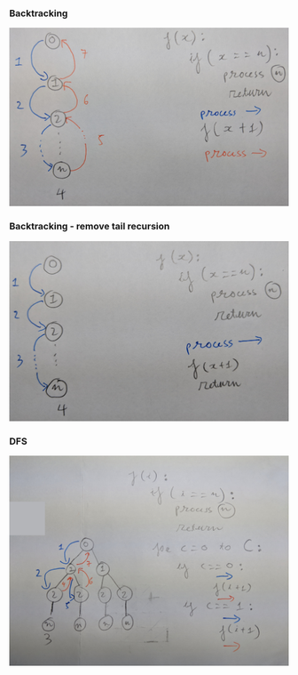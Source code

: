 
### Backtracking
<img src="./img/1.jpg" alt="drawing" width="680"/>

### Backtracking - remove tail recursion
<img src="./img/2.jpg" alt="drawing" width="680"/>

### DFS
<img src="./img/4.jpg" alt="drawing" width="680"/>
